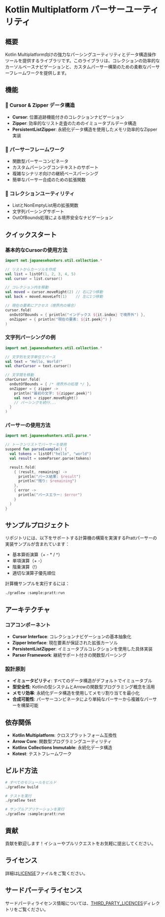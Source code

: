 # Kotlin Multiplatform パーサーユーティリティ

## 概要

Kotlin Multiplatform向けの強力なパーシングユーティリティとデータ構造操作ツールを提供するライブラリです。このライブラリは、コレクションの効率的なカーソルベースナビゲーションと、カスタムパーサー構築のための柔軟なパーサーフレームワークを提供します。

## 機能

### 🎯 Cursor & Zipper データ構造
- **Cursor**: 位置追跡機能付きのコレクションナビゲーション
- **Zipper**: 効率的なリスト走査のためのイミュータブルデータ構造
- **PersistentListZipper**: 永続化データ構造を使用したメモリ効率的なZipper実装

### 📝 パーサーフレームワーク
- 関数型パーサーコンビネータ
- カスタムパーシングコンテキストのサポート
- 複雑なシナリオ向けの継続ベースパーシング
- 簡単なパーサー合成のための拡張関数

### 🔧 コレクションユーティリティ
- ListとNonEmptyList用の拡張関数
- 文字列パーシングサポート
- OutOfBounds処理による境界安全なナビゲーション

## クイックスタート

### 基本的なCursorの使用方法

```kotlin
import net.japanesehunters.util.collection.*

// リストからカーソルを作成
val list = listOf(1, 2, 3, 4, 5)
val cursor = list.cursor()

// コレクション内を移動
val moved = cursor.moveRight(2) // 右に2つ移動
val back = moved.moveLeft(1)    // 左に1つ移動

// 現在の要素にアクセス（境界内の場合）
cursor.fold(
  onOutOfBounds = { println("インデックス ${it.index} で境界外") },
  onZipper = { println("現在の要素: ${it.peek}") }
)
```

### 文字列パーシングの例

```kotlin
import net.japanesehunters.util.collection.*

// 文字列を文字単位でパース
val text = "Hello, World!"
val charCursor = text.cursor()

// 文字間を移動
charCursor.fold(
  onOutOfBounds = { /* 境界外の処理 */ },
  onZipper = { zipper ->
    println("最初の文字: ${zipper.peek}")
    val next = zipper.moveRight()
    // パーシングを続行...
  }
)
```

### パーサーの使用方法

```kotlin
import net.japanesehunters.util.parse.*

// トークンリストでパーサーを使用
suspend fun parseExample() {
  val tokens = listOf("hello", "world")
  val result = someParser.parse(tokens)

  result.fold(
    { (result, remaining) -> 
      println("パース結果: $result")
      println("残り: $remaining")
    },
    { error -> 
      println("パースエラー: $error")
    }
  )
}
```

## サンプルプロジェクト

リポジトリには、以下をサポートする計算機の構築を実演するPrattパーサーの実装サンプルが含まれています：
- 基本算術演算（+ - * / ^）
- 単項演算（+ -）
- 階乗演算（!）
- 適切な演算子優先順位

計算機サンプルを実行するには：

```bash
./gradlew :sample:pratt:run
```

## アーキテクチャ

### コアコンポーネント

- **Cursor Interface**: コレクションナビゲーションの基本抽象化
- **Zipper Interface**: 現在要素が保証された拡張カーソル
- **PersistentListZipper**: イミュータブルコレクションを使用した具体実装
- **Parser Framework**: 継続サポート付きの関数型パーシング

### 設計原則

- **イミュータビリティ**: すべてのデータ構造がデフォルトでイミュータブル
- **型安全性**: Kotlinの型システムとArrowの関数型プログラミング概念を活用
- **メモリ効率**: 永続化データ構造を使用してメモリ割り当てを最小化
- **合成可能性**: パーサーコンビネータにより単純なパーサーから複雑なパーサーを構築可能

## 依存関係

- **Kotlin Multiplatform**: クロスプラットフォーム互換性
- **Arrow Core**: 関数型プログラミングユーティリティ
- **Kotlinx Collections Immutable**: 永続化データ構造
- **Kotest**: テストフレームワーク

## ビルド方法

```bash
# すべてのモジュールをビルド
./gradlew build

# テストを実行
./gradlew test

# サンプルアプリケーションを実行
./gradlew :sample:pratt:run
```

## 貢献

貢献を歓迎します！イシューやプルリクエストをお気軽に提出してください。

## ライセンス

詳細は[LICENSE](LICENSE)ファイルをご覧ください。

## サードパーティライセンス

サードパーティライセンス情報については、[THIRD_PARTY_LICENCES](THIRD_PARTY_LICENCES)ディレクトリをご覧ください。
